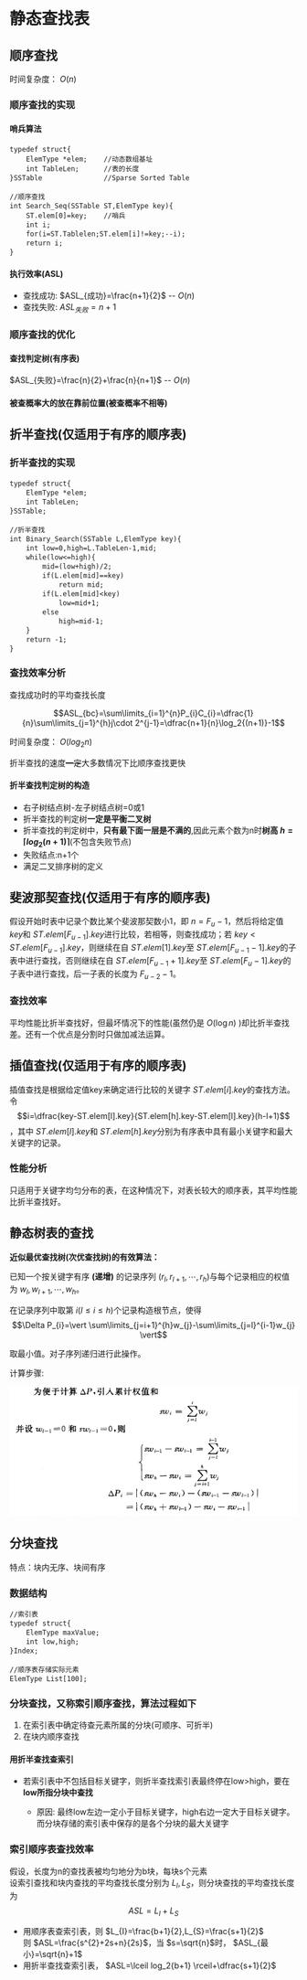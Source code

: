 # 静态查找表

## 顺序查找

时间复杂度： $O(n)$

### 顺序查找的实现

#### 哨兵算法

    typedef struct{
        ElemType *elem;    //动态数组基址
        int TableLen;      //表的长度
    }SSTable               //Sparse Sorted Table

    //顺序查找
    int Search_Seq(SSTable ST,ElemType key){
        ST.elem[0]=key;    //哨兵
        int i;
        for(i=ST.Tablelen;ST.elem[i]!=key;--i);
        return i;
    }

#### 执行效率(ASL)

- 查找成功:  $ASL_{成功}=\frac{n+1}{2}$ -- $O(n)$
- 查找失败: $ASL_{失败}=n+1$

### 顺序查找的优化

#### 查找判定树(有序表)

$ASL_{失败}=\frac{n}{2}+\frac{n}{n+1}$ -- $O(n)$

#### 被查概率大的放在靠前位置(被查概率不相等)

## 折半查找(仅适用于有序的顺序表)

### 折半查找的实现

    typedef struct{
        ElemType *elem;
        int TableLen;
    }SSTable;

    //折半查找
    int Binary_Search(SSTable L,ElemType key){
        int low=0,high=L.TableLen-1,mid;
        while(low<=high){
            mid=(low+high)/2;
            if(L.elem[mid]==key)
                return mid;
            if(L.elem[mid]<key)
                low=mid+1;
            else
                high=mid-1;
        }
        return -1;
    }

### 查找效率分析

查找成功时的平均查找长度

$$ASL_{bc}=\sum\limits_{i=1}^{n}P_{i}C_{i}=\dfrac{1}{n}\sum\limits_{j=1}^{h}j\cdot 2^{j-1}=\dfrac{n+1}{n}\log_2{(n+1)}-1$$

时间复杂度： $O(log_2{n})$

折半查找的速度~~一定~~大多数情况下比顺序查找更快

#### 折半查找判定树的构造

- 右子树结点树-左子树结点树=0或1
- 折半查找的判定树**一定是平衡二叉树**
- 折半查找的判定树中，**只有最下面一层是不满的**,因此元素个数为n时**树高 $h=\lceil log_2{(n+1)} \rceil$**(不包含失败节点)
- 失败结点:n+1个
- 满足二叉排序树的定义

## 斐波那契查找(仅适用于有序的顺序表)

假设开始时表中记录个数比某个斐波那契数小1，即 $n=F_{u}-1$，然后将给定值 $key$和 $ST.elem[F_{u-1}].key$进行比较，若相等，则查找成功；若 $key < ST.elem[F_{u-1}].key$，则继续在自 $ST.elem[1].key$至 $ST.elem[F_{u-1}-1].key$的子表中进行查找，否则继续在自 $ST.elem[F_{u-1}+1].key$至 $ST.elem[F_{u}-1].key$的子表中进行查找，后一子表的长度为 $F_{u-2}-1$。

### 查找效率

平均性能比折半查找好，但最坏情况下的性能(虽然仍是 $O(\log{n})$ )却比折半查找差。还有一个优点是分割时只做加减法运算。

## 插值查找(仅适用于有序的顺序表)

插值查找是根据给定值key来确定进行比较的关键字 $ST.elem[i].key$的查找方法。令 $$i=\dfrac{key-ST.elem[l].key}{ST.elem[h].key-ST.elem[l].key}(h-l+1)$$，其中 $ST.elem[l].key$和 $ST.elem[h].key$分别为有序表中具有最小关键字和最大关键字的记录。

### 性能分析

只适用于关键字均匀分布的表，在这种情况下，对表长较大的顺序表，其平均性能比折半查找好。

## 静态树表的查找

**近似最优查找树(次优查找树)的有效算法：**

已知一个按关键字有序 **(递增)** 的记录序列 $(r_{l},r_{l+1},\cdots,r_{h})$与每个记录相应的权值为 $w_{l},w_{l+1},\cdots,w_{h}$。

在记录序列中取第 $i(l\leq i\leq h)$个记录构造根节点，使得
$$\Delta P_{i}=\vert \sum\limits_{j=i+1}^{h}w_{j}-\sum\limits_{j=l}^{i-1}w_{j} \vert$$

取最小值。对子序列递归进行此操作。

计算步骤:

![ERROR](../Image/次优查找树.png)

## 分块查找

特点：块内无序、块间有序

### 数据结构

    //索引表
    typedef struct{
        ElemType maxValue;
        int low,high;
    }Index;

    //顺序表存储实际元素
    ElemType List[100];

### 分块查找，又称索引顺序查找，算法过程如下

1. 在索引表中确定待查元素所属的分块(可顺序、可折半)
2. 在块内顺序查找

#### 用折半查找查索引

- 若索引表中不包括目标关键字，则折半查找索引表最终停在low>high，要在**low所指分块中查找**

  - 原因: 最终low左边一定小于目标关键字，high右边一定大于目标关键字。而分块存储的索引表中保存的是各个分块的最大关键字

### 索引顺序表查找效率

假设，长度为n的查找表被均匀地分为b块，每块s个元素  
设索引查找和块内查找的平均查找长度分别为 $L_{I},L_{S}$，则分块查找的平均查找长度为 $$ASL=L_{I}+L_{S}$$  

- 用顺序表查索引表，则 $L_{I}=\frac{b+1}{2},L_{S}=\frac{s+1}{2}$  
则 $ASL=\frac{s^{2}+2s+n}{2s}$，当 $s=\sqrt{n}$时， $ASL_{最小}=\sqrt{n}+1$
- 用折半查找查索引表， $ASL=\lceil log_2{b+1} \rceil+\dfrac{s+1}{2}$
